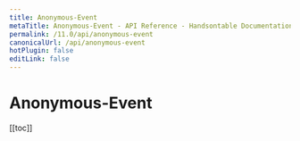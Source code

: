 ```yaml
---
title: Anonymous-Event
metaTitle: Anonymous-Event - API Reference - Handsontable Documentation
permalink: /11.0/api/anonymous-event
canonicalUrl: /api/anonymous-event
hotPlugin: false
editLink: false
---
```


# Anonymous-Event

[[toc]]

